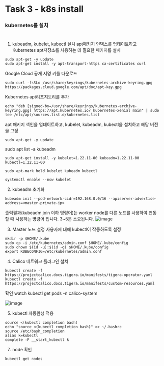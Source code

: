 # Task 3 - k8s install

###  kubernetes를 설치
#
1. kubeadm, kubelet, kubectl 설치
apt패키지 인덱스를 업데이트하고 Kubernetes apt저장소를 사용하는 데 필요한 패키지를 설치
```
sudo apt-get -y update
sudo apt-get install -y apt-transport-https ca-certificates curl
```
Google Cloud 공개 서명 키를 다운로드
```
sudo curl -fsSLo /usr/share/keyrings/kubernetes-archive-keyring.gpg https://packages.cloud.google.com/apt/doc/apt-key.gpg
```
Kubernetes apt리포지토리를 추가
```
echo "deb [signed-by=/usr/share/keyrings/kubernetes-archive-keyring.gpg] https://apt.kubernetes.io/ kubernetes-xenial main" | sudo tee /etc/apt/sources.list.d/kubernetes.list
```
apt 패키지 색인을 업데이트하고, kubelet, kubeadm, kubectl을 설치하고 해당 버전을 고정
```
sudo apt-get -y update
```
sudo apt list -a kubeadm
```
sudo apt-get install -y kubelet=1.22.11-00 kubeadm=1.22.11-00 kubectl=1.22.11-00
```
```
sudo apt-mark hold kubelet kubeadm kubectl
```
```
systemctl enable --now kubelet
```

2. kubeadm 초기화
```
kubeadm init --pod-network-cidr=192.168.0.0/16 --apiserver-advertise-address=<master-private-ip>
```
출력결과(kubeadm join 이하 명령어)는 worker node를 다른 노드를 사용하여 연동할 때 사용하는 명령어 입니다.
3~5분 소요됩니다.
![image](https://user-images.githubusercontent.com/92773629/137877948-678049de-4e17-4e11-be31-00daee62ef62.png)




3. Master 노드 설정
사용자에 대해 kubectl이 작동하도록 설정
```
mkdir -p $HOME/.kube
sudo cp -i /etc/kubernetes/admin.conf $HOME/.kube/config
sudo chown $(id -u):$(id -g) $HOME/.kube/config
export KUBECONFIG=/etc/kubernetes/admin.conf
```

4. Calico 네트워크 플러그인 설치
```
kubectl create -f https://projectcalico.docs.tigera.io/manifests/tigera-operator.yaml
kubectl create -f https://projectcalico.docs.tigera.io/manifests/custom-resources.yaml

```
확인
watch kubectl get pods -n calico-system


![image](https://user-images.githubusercontent.com/92773629/137878112-476a8d5f-9399-46a9-acaa-5be0a5c0af84.png)

5. kubectl 자동완성 적용
```
source <(kubectl completion bash)
echo "source <(kubectl completion bash)" >> ~/.bashrc
source /etc/bash_completion
alias k=kubectl
complete -F __start_kubectl k
```


7. node 확인
```
kubectl get nodes
```
